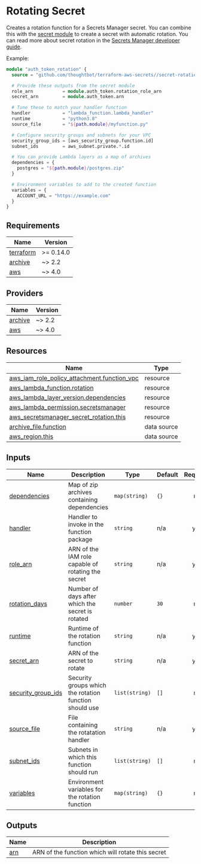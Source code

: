 # Rotating Secret

Creates a rotation function for a Secrets Manager secret. You can combine this
with the [secret module] to create a secret with automatic rotation. You can
read more about secret rotation in the [Secrets Manager developer guide].

Example:

``` terraform
module "auth_token_rotation" {
  source = "github.com/thoughtbot/terraform-aws-secrets//secret-rotation-function"

  # Provide these outputs from the secret module
  role_arn           = module.auth_token.rotation_role_arn
  secret_arn         = module.auth_token.arn

  # Tune these to match your handler function
  handler            = "lambda_function.lambda_handler"
  runtime            = "python3.8"
  source_file        = "${path.module}/myfunction.py"

  # Configure security groups and subnets for your VPC
  security_group_ids = [aws_security_group.function.id]
  subnet_ids         = aws_subnet.private.*.id

  # You can provide Lambda layers as a map of archives
  dependencies = {
    postgres = "${path.module}/postgres.zip"
  }

  # Environment variables to add to the created function
  variables = {
    ACCOUNT_URL = "https://example.com"
  }
}
```

[secret module]: ../secret
[Secrets Manager developer guide]: https://docs.aws.amazon.com/secretsmanager/latest/userguide/rotating-secrets.html

<!-- BEGIN_TF_DOCS -->
## Requirements

| Name | Version |
|------|---------|
| <a name="requirement_terraform"></a> [terraform](#requirement\_terraform) | >= 0.14.0 |
| <a name="requirement_archive"></a> [archive](#requirement\_archive) | ~> 2.2 |
| <a name="requirement_aws"></a> [aws](#requirement\_aws) | ~> 4.0 |

## Providers

| Name | Version |
|------|---------|
| <a name="provider_archive"></a> [archive](#provider\_archive) | ~> 2.2 |
| <a name="provider_aws"></a> [aws](#provider\_aws) | ~> 4.0 |

## Resources

| Name | Type |
|------|------|
| [aws_iam_role_policy_attachment.function_vpc](https://registry.terraform.io/providers/hashicorp/aws/latest/docs/resources/iam_role_policy_attachment) | resource |
| [aws_lambda_function.rotation](https://registry.terraform.io/providers/hashicorp/aws/latest/docs/resources/lambda_function) | resource |
| [aws_lambda_layer_version.dependencies](https://registry.terraform.io/providers/hashicorp/aws/latest/docs/resources/lambda_layer_version) | resource |
| [aws_lambda_permission.secretsmanager](https://registry.terraform.io/providers/hashicorp/aws/latest/docs/resources/lambda_permission) | resource |
| [aws_secretsmanager_secret_rotation.this](https://registry.terraform.io/providers/hashicorp/aws/latest/docs/resources/secretsmanager_secret_rotation) | resource |
| [archive_file.function](https://registry.terraform.io/providers/hashicorp/archive/latest/docs/data-sources/file) | data source |
| [aws_region.this](https://registry.terraform.io/providers/hashicorp/aws/latest/docs/data-sources/region) | data source |

## Inputs

| Name | Description | Type | Default | Required |
|------|-------------|------|---------|:--------:|
| <a name="input_dependencies"></a> [dependencies](#input\_dependencies) | Map of zip archives containing dependencies | `map(string)` | `{}` | no |
| <a name="input_handler"></a> [handler](#input\_handler) | Handler to invoke in the function package | `string` | n/a | yes |
| <a name="input_role_arn"></a> [role\_arn](#input\_role\_arn) | ARN of the IAM role capable of rotating the secret | `string` | n/a | yes |
| <a name="input_rotation_days"></a> [rotation\_days](#input\_rotation\_days) | Number of days after which the secret is rotated | `number` | `30` | no |
| <a name="input_runtime"></a> [runtime](#input\_runtime) | Runtime of the rotation function | `string` | n/a | yes |
| <a name="input_secret_arn"></a> [secret\_arn](#input\_secret\_arn) | ARN of the secret to rotate | `string` | n/a | yes |
| <a name="input_security_group_ids"></a> [security\_group\_ids](#input\_security\_group\_ids) | Security groups which the rotation function should use | `list(string)` | `[]` | no |
| <a name="input_source_file"></a> [source\_file](#input\_source\_file) | File containing the rotatation handler | `string` | n/a | yes |
| <a name="input_subnet_ids"></a> [subnet\_ids](#input\_subnet\_ids) | Subnets in which this function should run | `list(string)` | `[]` | no |
| <a name="input_variables"></a> [variables](#input\_variables) | Environment variables for the rotation function | `map(string)` | `{}` | no |

## Outputs

| Name | Description |
|------|-------------|
| <a name="output_arn"></a> [arn](#output\_arn) | ARN of the function which will rotate this secret |
<!-- END_TF_DOCS -->
